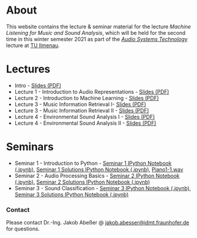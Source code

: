 # About

This website contains the lecture & seminar material for the lecture *Machine Listening for Music and Sound Analysis*, which will be held for the second time in this winter semester 2021 as part of the [*Audio Systems Technology*](https://www.tu-ilmenau.de/mt/lehrveranstaltungen/lehre-fuer-master-mt/audio-systems-technology/) lecture at [TU Ilmenau](https://www.tu-ilmenau.de/).

# Lectures

- Intro - [Slides (PDF)](Machine_Listening_L0_Introduction.pdf)
- Lecture 1 - Introduction to Audio Representations - [Slides (PDF)](Machine_Listening_L1_Audio_Representations.pdf)
- Lecture 2 - Introduction to Machine Learning - [Slides (PDF)](Machine_Listening_L2_Machine_Learning.pdf)
- Lecture 3 - Music Information Retrieval I- [Slides (PDF)](Machine_Listening_L3_MIR_1.pdf)
- Lecture 3 - Music Information Retrieval II - [Slides (PDF)](Machine_Listening_L4_MIR_2.pdf)
- Lecture 4 - Environmental Sound Analysis I - [Slides (PDF)](Machine_Listening_L5_ESA_1.pdf)
- Lecture 4 - Environmental Sound Analysis II - [Slides (PDF)](Machine_Listening_L6_ESA_2.pdf)

# Seminars

 - Seminar 1 - Introduction to Python - [Seminar 1 IPython Notebook (.ipynb)](Machine_Listening_Seminar_1.ipynb), [Seminar 1 Solutions IPython Notebook (.ipynb)](Machine_Listening_Seminar_1_Solutions.ipynb), [Piano1-1.wav](Piano1-1.wav)
 - Seminar 2 - Audio Processing Basics - [Seminar 2 IPython Notebook (.ipynb)](Machine_Listening_Seminar_2.ipynb), [Seminar 2 Solutions IPython Notebook (.ipynb)](Machine_Listening_Seminar_2_Solutions.ipynb)
 - Seminar 3 - Sound Classification - [Seminar 3 IPython Notebook (.ipynb)](Machine_Listening_Seminar_3.ipynb), [Seminar 3 Solutions IPython Notebook (.ipynb)](Machine_Listening_Seminar_3_Solutions.ipynb)

### Contact

Please contact Dr.-Ing. Jakob Abeßer @ <jakob.abesser@idmt.fraunhofer.de> for questions.
